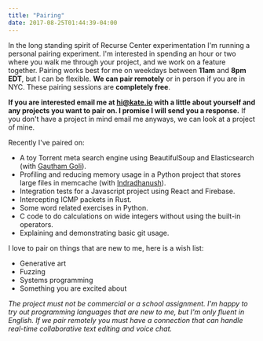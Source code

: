 ```yaml
---
title: "Pairing"
date: 2017-08-25T01:44:39-04:00
---
```

In the long standing spirit of Recurse Center experimentation I'm running a personal pairing experiment. I'm interested in spending an hour or two where you walk me through your project, and we work on a feature together. Pairing works best for me on weekdays between **11am** and **8pm EDT**, but I can be flexible. **We can pair remotely** or in person if you are in NYC. These pairing sessions are **completely free**.

**If you are interested email me at [hi@kate.io](mailto:hi@kate.io) with a little about yourself and any projects you want to pair on. I promise I will send you a response.** If you don't have a project in mind email me anyways, we can look at a project of mine.

Recently I've paired on:

* A toy Torrent meta search engine using BeautifulSoup and Elasticsearch (with [Gautham Goli](https://github.com/GauthamGoli)).
* Profiling and reducing memory usage in a Python project that stores large files in memcache (with [Indradhanush](https://indradhanush.github.io/)).
* Integration tests for a Javascript project using React and Firebase.
* Intercepting ICMP packets in Rust.
* Some word related exercises in Python.
* C code to do calculations on wide integers without using the built-in operators.
* Explaining and demonstrating basic git usage.

I love to pair on things that are new to me, here is a wish list:

* Generative art
* Fuzzing
* Systems programming
* Something you are excited about

*The project must not be commercial or a school assignment. I'm happy to try out programming languages that are new to me, but I'm only fluent in English. If we pair remotely you must have a connection that can handle real-time collaborative text editing and voice chat.*
